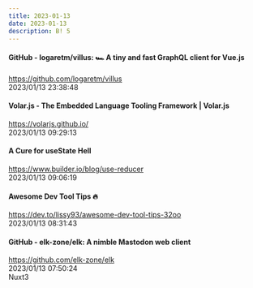 ```yaml
---
title: 2023-01-13
date: 2023-01-13
description: B! 5
---
```


#### GitHub - logaretm/villus: 🏎 A tiny and fast GraphQL client for Vue.js
https://github.com/logaretm/villus<br>
2023/01/13 23:38:48<br>


#### Volar.js - The Embedded Language Tooling Framework | Volar.js
https://volarjs.github.io/<br>
2023/01/13 09:29:13<br>


#### A Cure for useState Hell
https://www.builder.io/blog/use-reducer<br>
2023/01/13 09:06:19<br>


#### Awesome Dev Tool Tips 🔥
https://dev.to/lissy93/awesome-dev-tool-tips-32oo<br>
2023/01/13 08:31:43<br>


#### GitHub - elk-zone/elk: A nimble Mastodon web client
https://github.com/elk-zone/elk<br>
2023/01/13 07:50:24<br>
Nuxt3


